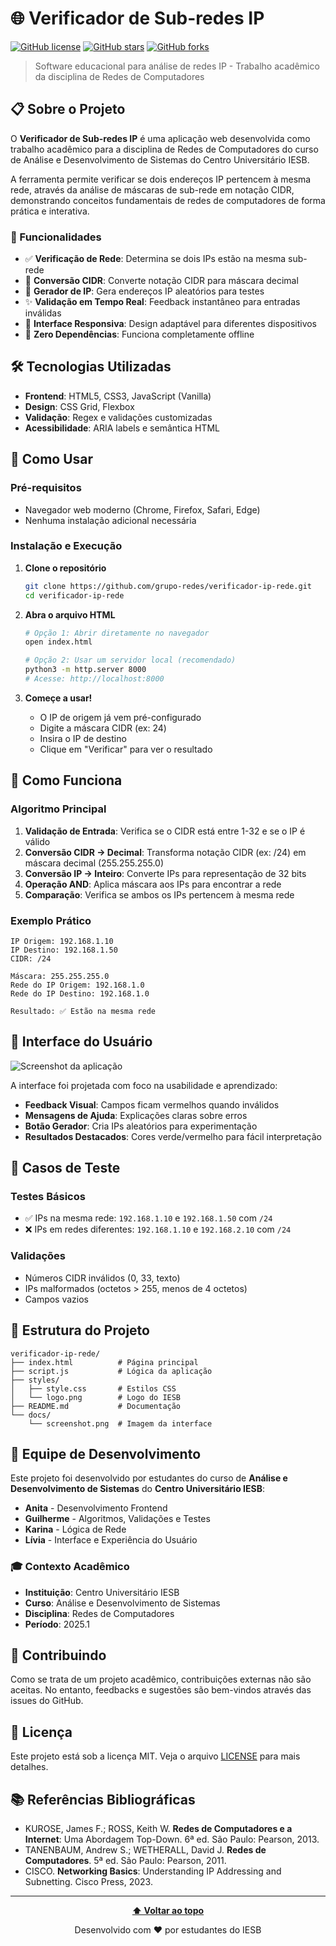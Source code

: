 # 🌐 Verificador de Sub-redes IP

[![GitHub license](https://img.shields.io/badge/license-MIT-blue.svg)](LICENSE)
[![GitHub stars](https://img.shields.io/github/stars/grupo-redes/verificador-ip-rede.svg)](https://github.com/grupo-redes/verificador-ip-rede/stargazers)
[![GitHub forks](https://img.shields.io/github/forks/grupo-redes/verificador-ip-rede.svg)](https://github.com/grupo-redes/verificador-ip-rede/network)

> Software educacional para análise de redes IP - Trabalho acadêmico da disciplina de Redes de Computadores

## 📋 Sobre o Projeto

O **Verificador de Sub-redes IP** é uma aplicação web desenvolvida como trabalho acadêmico para a disciplina de Redes de Computadores do curso de Análise e Desenvolvimento de Sistemas do Centro Universitário IESB. 

A ferramenta permite verificar se dois endereços IP pertencem à mesma rede, através da análise de máscaras de sub-rede em notação CIDR, demonstrando conceitos fundamentais de redes de computadores de forma prática e interativa.

### 🎯 Funcionalidades

- ✅ **Verificação de Rede**: Determina se dois IPs estão na mesma sub-rede
- 🔢 **Conversão CIDR**: Converte notação CIDR para máscara decimal
- 🎲 **Gerador de IP**: Gera endereços IP aleatórios para testes
- ✨ **Validação em Tempo Real**: Feedback instantâneo para entradas inválidas
- 📱 **Interface Responsiva**: Design adaptável para diferentes dispositivos
- 🚀 **Zero Dependências**: Funciona completamente offline

## 🛠️ Tecnologias Utilizadas

- **Frontend**: HTML5, CSS3, JavaScript (Vanilla)
- **Design**: CSS Grid, Flexbox
- **Validação**: Regex e validações customizadas
- **Acessibilidade**: ARIA labels e semântica HTML

## 🚀 Como Usar

### Pré-requisitos

- Navegador web moderno (Chrome, Firefox, Safari, Edge)
- Nenhuma instalação adicional necessária

### Instalação e Execução

1. **Clone o repositório**
   ```bash
   git clone https://github.com/grupo-redes/verificador-ip-rede.git
   cd verificador-ip-rede
   ```

2. **Abra o arquivo HTML**
   ```bash
   # Opção 1: Abrir diretamente no navegador
   open index.html
   
   # Opção 2: Usar um servidor local (recomendado)
   python3 -m http.server 8000
   # Acesse: http://localhost:8000
   ```

3. **Começe a usar!**
   - O IP de origem já vem pré-configurado
   - Digite a máscara CIDR (ex: 24)
   - Insira o IP de destino
   - Clique em "Verificar" para ver o resultado

## 📖 Como Funciona

### Algoritmo Principal

1. **Validação de Entrada**: Verifica se o CIDR está entre 1-32 e se o IP é válido
2. **Conversão CIDR → Decimal**: Transforma notação CIDR (ex: /24) em máscara decimal (255.255.255.0)
3. **Conversão IP → Inteiro**: Converte IPs para representação de 32 bits
4. **Operação AND**: Aplica máscara aos IPs para encontrar a rede
5. **Comparação**: Verifica se ambos os IPs pertencem à mesma rede

### Exemplo Prático

```
IP Origem: 192.168.1.10
IP Destino: 192.168.1.50
CIDR: /24

Máscara: 255.255.255.0
Rede do IP Origem: 192.168.1.0
Rede do IP Destino: 192.168.1.0

Resultado: ✅ Estão na mesma rede
```

## 🎨 Interface do Usuário

![Screenshot da aplicação](docs/screenshot.png)

A interface foi projetada com foco na usabilidade e aprendizado:

- **Feedback Visual**: Campos ficam vermelhos quando inválidos
- **Mensagens de Ajuda**: Explicações claras sobre erros
- **Botão Gerador**: Cria IPs aleatórios para experimentação
- **Resultados Destacados**: Cores verde/vermelho para fácil interpretação

## 🧪 Casos de Teste

### Testes Básicos
- ✅ IPs na mesma rede: `192.168.1.10` e `192.168.1.50` com `/24`
- ❌ IPs em redes diferentes: `192.168.1.10` e `192.168.2.10` com `/24`

### Validações
- Números CIDR inválidos (0, 33, texto)
- IPs malformados (octetos > 255, menos de 4 octetos)
- Campos vazios

## 📁 Estrutura do Projeto

```
verificador-ip-rede/
├── index.html          # Página principal
├── script.js           # Lógica da aplicação
├── styles/
│   ├── style.css       # Estilos CSS
│   └── logo.png        # Logo do IESB
├── README.md           # Documentação
└── docs/
    └── screenshot.png  # Imagem da interface
```

## 👥 Equipe de Desenvolvimento

Este projeto foi desenvolvido por estudantes do curso de **Análise e Desenvolvimento de Sistemas** do **Centro Universitário IESB**:

- **Anita** - Desenvolvimento Frontend
- **Guilherme** - Algoritmos, Validações e Testes
- **Karina** - Lógica de Rede
- **Lívia** - Interface e Experiência do Usuário

### 🎓 Contexto Acadêmico

- **Instituição**: Centro Universitário IESB
- **Curso**: Análise e Desenvolvimento de Sistemas
- **Disciplina**: Redes de Computadores
- **Período**: 2025.1

## 🤝 Contribuindo

Como se trata de um projeto acadêmico, contribuições externas não são aceitas. No entanto, feedbacks e sugestões são bem-vindos através das issues do GitHub.

## 📄 Licença

Este projeto está sob a licença MIT. Veja o arquivo [LICENSE](LICENSE) para mais detalhes.

## 📚 Referências Bibliográficas

- KUROSE, James F.; ROSS, Keith W. **Redes de Computadores e a Internet**: Uma Abordagem Top-Down. 6ª ed. São Paulo: Pearson, 2013.
- TANENBAUM, Andrew S.; WETHERALL, David J. **Redes de Computadores**. 5ª ed. São Paulo: Pearson, 2011.
- CISCO. **Networking Basics**: Understanding IP Addressing and Subnetting. Cisco Press, 2023.

---

<div align="center">

**[⬆ Voltar ao topo](#-verificador-de-ip-e-rede)**

Desenvolvido com ❤️ por estudantes do IESB

</div>
